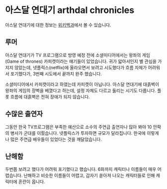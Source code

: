 # 아스달 연대기 arthdal chronicles

아스달 연대기에 대한 정보는 [위키백과](https://ko.wikipedia.org/wiki/%EC%95%84%EC%8A%A4%EB%8B%AC_%EC%97%B0%EB%8C%80%EA%B8%B0)에서 볼 수 있습니다.

## 루머

아스달 연대기가 TV 프로그램으로 방영 예정 전에 소셜미디어에서는 왕좌의 게임 (Game of thrones) 카피캣이라는 얘기들이 있었습니다. 귀가 앏아서인지 별 관심을 가지지 않았는데, 넷플릭스(netflix)에 올라오면서 보려고 시도했다가 흐름 자체가 어려워서 포기했다가, 3번째 시도에서 끝까지 완주 했습니다.

소셜미디어에서 카피캣이라고 하였는데 카피캣이 아닙니다. 아스달 연대기에 대흙벽이 왕좌의 게임의 장벽을 베꼈다고 하는데, 설정 자체도 다르고 둟리는 시기도 다릅니다. 플롯 흐름에 대흙벽은 전혀 장애가 되지 않습니다.

## 수많은 출연자

그동안 한국 TV프로그램은 부족한 예산으로 소수의 주연급 출연자나 많아 봐야 10 안팍의 병사가 군대를 이뤘습니다. 넷플릭스가 투자하면 규모가 달라집니다. 한국에 이렇게나 많은 주연급 배우들이 있었다는 것을 깨달았습니다.

## 난해함

두번쯤 보려고 했다가 어려워 포기했다고 했습니다. 6화까지 캐릭터나 이름들이 매우 어렵습니다. 난해하고 비슷한 이름들이 어렵고, 갑자기 쏟아져 나오는 캐릭터들로 인해 캐릭터에 혼란이 옵니다.

